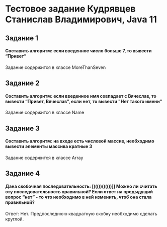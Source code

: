 # Тестовое задание Кудрявцев Станислав Владимирович, Java 11

## Задание 1
#### Составить алгоритм: если введенное число больше 7, то вывести “Привет”
Задание содержится в классе MoreThanSeven

## Задание 2
#### Составить алгоритм: если введенное имя совпадает с Вячеслав, то вывести “Привет, Вячеслав”, если нет, то вывести "Нет такого имени"
Задание содержится в классе Name

## Задание 3
#### Составить алгоритм: на входе есть числовой массив, необходимо вывести элементы массива кратные 3
Задание содержится в классе Array

## Задание 4
#### Дана скобочная последовательность: [((())()(())]] Можно ли считать эту последовательность правильной? Если ответ на предыдущий вопрос “нет” - то что необходимо в ней изменить, чтоб она стала правильной?
Ответ: Нет. Предпоследнюю квадратную скобку необходимо сделать круглой.